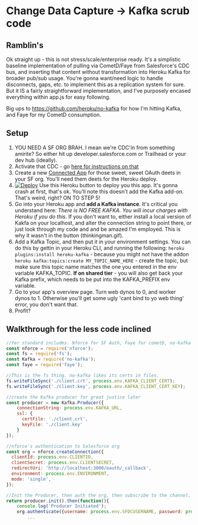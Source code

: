 # Change Data Capture -> Kafka scrub code

## Ramblin's
Ok straight up - this is not stress/scale/enterprise ready. It's a simplistic baseline implementation of pulling via CometD/Faye from Salesforce's CDC bus, and inserting that content without transformation into Heroku Kafka for broader pub/sub usage. You're gonna want/need logic to handle disconnects, gaps, etc. to implement this as a replication system for sure. But it IS a fairly straightforward implementation, and I've purposely encased everything within app.js for easy following.

Big ups to https://github.com/heroku/no-kafka for how I'm hitting Kafka, and Faye for my CometD consumption.
 
 ## Setup

1. YOU NEED A SF ORG BRAH. I mean we're CDC'in from something amirite? So either hit up developer.salesforce.com or Trailhead or your dev hub (ideally).
2. Activate that CDC - go [here for instructions on that](https://developer.salesforce.com/docs/atlas.en-us.change_data_capture.meta/change_data_capture/cdc_select_objects.htm)
3. Create a new [Connected App](https://help.salesforce.com/apex/HTViewHelpDoc?id=connected_app_create.htm&language=en_us) for those sweet, sweet OAuth deets in your SF org. You'll need them deets for the Heroku deploy.
4. [![Deploy](https://www.herokucdn.com/deploy/button.svg)](https://heroku.com/deploy) Use this Heroku button to deploy you this app. It's gonna crash at first, that's ok. You'll note this doesn't add the Kafka add-on. That's weird, right? ON TO STEP 5!
5. Go into your Heroku app and **add a Kafka instance**. It's critical you understand here: *There is NO FREE KAFKA. You will incur charges with Heroku if you do this*. If you don't want to, either install a local version of Kakfa on your localhost, and alter the connection string to point there, or just look through my code and and be amazed I'm employed. This is why it wasn't in the button (thinkingman.gif).
6. Add a Kafka Topic, and then put it in your environment settings. You can do this by gettin in your Heroku CLI, and running the following:
 `heroku plugins:install heroku-kafka` - because you might not have the addon
 `heroku kafka:topics:create MY_TOPIC_NAME_HERE` - create the topic, but make sure this topic name matches the one you entered in the env variable KAFKA_TOPIC. **If on shared tier** - you will also get back your Kafka prefix, which needs to be put into the KAFKA_PREFIX env variable.
7. Go to your app's overview page. Turn web dynos to 0, and worker dynos to 1. Otherwise you'll get some ugly 'cant bind to yo web thing' error, you don't want that.
8. Profit?

## Walkthrough for the less code inclined
``` node.js
//Yer standard includes. Nforce for SF Auth, Faye for cometD, no-kafka for yes-kafka, and fs for a thing.
const nforce = require('nforce');
const fs = require('fs');
const Kafka = require('no-kafka');
const faye = require('faye');
```

```node.js
//This is the fs thing. no-kafka likes its certs in files.
fs.writeFileSync('./client.crt', process.env.KAFKA_CLIENT_CERT);
fs.writeFileSync('./client.key', process.env.KAFKA_CLIENT_CERT_KEY);

//create the Kafka producer for great justice later
const producer = new Kafka.Producer({
    connectionString: process.env.KAFKA_URL,
    ssl: {
      certFile: './client.crt',
      keyFile: './client.key'
    }
});
```

```node.js
//nforce's authentication to Salesforce org
const org = nforce.createConnection({
  clientId: process.env.CLIENTID,
  clientSecret: process.env.CLIENTSECRET,
  redirectUri: 'http://localhost:3000/oauth/_callback',
  environment: process.env.ENVIRONMENT,
  mode: 'single',
});
```

```node.js
//Init the Producer, then auth the org, then subscribe to the channel, then on every message, victory.
return producer.init().then(function(){
    console.log('Producer Initiated');
    org.authenticate({username: process.env.SFDCUSERNAME, password: process.env.SFDCPASSWORD}, function(err, resp){
        ...
```